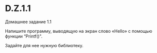 # D.Z.1.1
Домашнее задание 1.1



Напишите программу, выводящую на экран слово «Hello»
с помощью функции “Printf()".

Задайте для нее нужную библиотеку.

